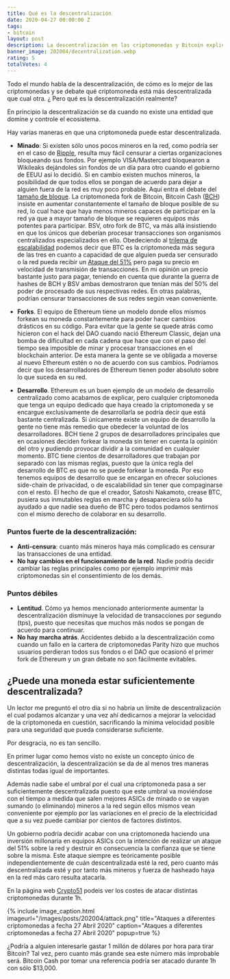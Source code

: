 ```yaml
---
title: Qué es la descentralización
date: 2020-04-27 00:00:00 Z
tags:
- bitcoin
layout: post
description: La descentralización en las criptomonedas y Bitcoin explicadas.
banner_image: 202004/decentralization.webp
rating: 5
totalVotes: 4
---
```


Todo el mundo habla de la descentralización, de cómo es lo mejor de las criptomonedas y se debate qué criptomoneda está más descentralizada que cual otra. ¿ Pero qué es la descentralización realmente?

<!--more-->

En principio la descentralización se da cuando no existe una entidad que domine y controle el ecosistema.

Hay varias maneras en que una criptomoneda puede estar descentralizada.

- **Minado**: Si existen sólo unos pocos mineros en la red, como podría ser en el caso de [Ripple](/que-es-ripple/), resulta muy fácil censurar a ciertas organizaciones bloqueando sus fondos. Por ejemplo VISA/Mastercard bloquearon a Wikileaks dejándoles sin fondos de un día para otro cuando el gobierno de EEUU así lo decidió. Si en cambio existen muchos mineros, la posibilidad de que todos ellos se pongan de acuerdo para dejar a alguien fuera de la red es muy poco probable. Aquí entra el debate del [tamaño de bloque](/problema-escalabilidad/). La criptomoneda fork de Bitcoin, Bitcoin Cash ([BCH](/que-es-bitcoin-cash/)) insiste en aumentar constantemente el tamaño de bloque posible de su red, lo cual hace que haya menos mineros capaces de participar en la red ya que a mayor tamaño de bloque se requieren equipos más potentes para participar. BSV, otro fork de BTC, va más allá insistiendo en que los únicos que deberían procesar transacciones son organismos centralizados especializados en ello. Obedeciendo al [trilema de escalabilidad](/trilema-escalabilidad/) podemos decir que BTC es la criptomoneda más segura de las tres en cuanto a capacidad de que alguien pueda ser censurado o la red pueda recibir un [Ataque del 51%](/ataque-51-porciento/) pero paga su precio en velocidad de transmisión de transacciones. En mi opinión un precio bastante justo para pagar, teniendo en cuenta que durante la guerra de hashes de BCH y BSV ambas demostraron que tenían más del 50% del poder de procesado de sus respectivas redes. En otras palabras, podrían censurar transacciones de sus redes según vean conveniente.

- **Forks**. El equipo de Ethereum tiene un modelo donde ellos mismos forkean su moneda constantemente para poder hacer cambios drásticos en su código. Para evitar que la gente se quede atrás como hicieron con el hack del DAO cuando nació Ethereum Classic, dejan una bomba de dificultad en cada cadena que hace que con el paso del tiempo sea imposible de minar y procesar transacciones en el blockchain anterior. De esta manera la gente se ve obligada a moverse al nuevo Ethereum estén o no de acuerdo con sus cambios. Podríamos decir que los desarrolladores de Ethereum tienen poder absoluto sobre lo que suceda en su red.

- **Desarrollo**. Ethereum es un buen ejemplo de un modelo de desarrollo centralizado como acabamos de explicar, pero cualquier criptomoneda que tenga un equipo dedicado que haya creado la criptomoneda y se encargue exclusivamente de desarrollarla se podría decir que está bastante centralizada. Si únicamente existe un equipo de desarrollo la gente no tiene más remedio que obedecer la voluntad de los desarrolladores. BCH tiene 2 grupos de desarrolladores principales que en ocasiones deciden forkear la moneda sin tener en cuenta la opinión del otro y pudiendo provocar dividir a la comunidad en cualquier momento. BTC tiene cientos de desarrolladores que trabajan por separado con las mismas reglas, puesto que la única regla del desarrollo de BTC es que no se puede forkear la moneda. Por eso tenemos equipos de desarrollo que se encargan en ofrecer soluciones side-chain de privacidad, o de escalabilidad sin tener que compaginarse con el resto. El hecho de que el creador, Satoshi Nakamoto, crease BTC, pusiera sus inmutables reglas en marcha y desapareciera sólo ha ayudado a que nadie sea dueño de BTC pero todos podamos sentirnos con el mismo derecho de colaborar en su desarrollo.

### Puntos fuerte de la descentralización:
- **Anti-censura**: cuanto más mineros haya más complicado es censurar las transacciones de una entidad.
- **No hay cambios en el funcionamiento de la red**. Nadie podría decidir cambiar las reglas principales como por ejemplo imprimir más criptomonedas sin el consentimiento de los demás.

### Puntos débiles
- **Lentitud**. Cómo ya hemos mencionado anteriormente aumentar la descentralización disminuye la velocidad de transacciones por segundo (tps), puesto que necesitas que muchos más nodos se pongan de acuerdo para continuar.
- **No hay marcha atrás**. Accidentes debido a la descentralización como cuando un fallo en la cartera de criptomonedas Parity hizo que muchos usuarios perdieran todos sus fondos o el DAO que ocasionó el primer fork de Ethereum y un gran debate no son fácilmente evitables.


## ¿Puede una moneda estar suficientemente descentralizada?

Un lector me preguntó el otro día si no habría un límite de descentralización el cual podamos alcanzar y una vez ahí dedicarnos a mejorar la velocidad de la criptomoneda en cuestión, sacrificando la mínima velocidad posible para una seguridad que pueda considerarse suficiente.

Por desgracia, no es tan sencillo.

En primer lugar como hemos visto no existe un concepto único de descentralización, la descentralización se da de al menos tres maneras distintas todas igual de importantes.

Además nadie sabe el umbral por el cual una criptomoneda pasa a ser suficientemente descentralizada puesto que este umbral va moviéndose con el tiempo a medida que salen mejores ASICs de minado o se vayan sumando (o eliminando) mineros a la red según ellos mismos vean conveniente por ejemplo por las variaciones en el precio de la electricidad que a su vez puede cambiar por cientos de factores distintos.

Un gobierno podría decidir acabar con una criptomoneda haciendo una inversión millonaria en equipos ASICs con la intención de realizar un ataque del 51% sobre la red y destruir en consecuencia la confianza que se tiene sobre la misma. Este ataque siempre es teóricamente posible independientemente de cuán descentralizada esté la red, pero cuanto más descentralizada esté y por tanto más mineros y fuerza de hasheado haya en la red más caro resulta atacarla.

En la página web <a rel="nofollow" href="https://www.crypto51.app/">Crypto51</a> podeis ver los costes de atacar distintas criptomonedas durante 1h. 

{% include image_caption.html imageurl="/images/posts/202004/attack.png" title="Ataques a diferentes criptomonedas a fecha 27 Abril 2020" caption="Ataques a diferentes criptomonedas a fecha 27 Abril 2020" popup=true %}

¿Podría a alguien interesarle gastar 1 millón de dólares por hora para tirar Bitcoin? Tal vez, pero cuanto más grande sea este número más improbable será. Bitcoin Cash por tomar una referencia podría ser atacado durante 1h con sólo $13,000.

